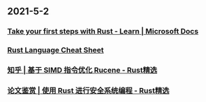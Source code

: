
## 2021-5-2

### [Take your first steps with Rust - Learn | Microsoft Docs](https://docs.microsoft.com/en-us/learn/paths/rust-first-steps/)

### [Rust Language Cheat Sheet](https://cheats.rs/)

### [知乎 | 基于 SIMD 指令优化 Rucene - Rust精选](https://rustmagazine.github.io/rust_magazine_2021/chapter_4/zhihu_simd_rucene.html)

### [论文鉴赏 | 使用 Rust 进行安全系统编程 - Rust精选](https://rustmagazine.github.io/rust_magazine_2021/chapter_4/safe_system.html)